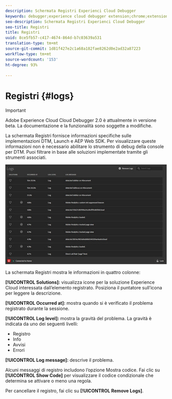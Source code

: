 ```yaml
---
description: Schermata Registri Experienci Cloud Debugger
keywords: debugger;experience cloud debugger extension;chrome;extension;logs
seo-description: Schermata Registri Experienci Cloud Debugger
seo-title: Registri
title: Registri
uuid: 8ce5fb57-c417-4674-864d-b7c03639a531
translation-type: tm+mt
source-git-commit: 1d81f427e2c1a68a182fae8262d0e2ad32a87223
workflow-type: tm+mt
source-wordcount: '153'
ht-degree: 93%

---
```



# Registri {#logs}

>[!IMPORTANT]
>
>Adobe Experience Cloud Cloud Debugger 2.0 è attualmente in versione beta. La documentazione e la funzionalità sono soggette a modifiche.

La schermata Registri fornisce informazioni specifiche sulle implementazioni DTM, Launch e AEP Web SDK. Per visualizzare queste informazioni non è necessario abilitare lo strumento di debug della console per DTM. Puoi filtrare in base alle soluzioni implementate tramite gli strumenti associati.

![](assets/logs.jpg)

La schermata Registri mostra le informazioni in quattro colonne:

**[!UICONTROL Solutions]:** visualizza icone per la soluzione Experience Cloud interessata dall’elemento registrato. Posiziona il puntatore sull’icona per leggere la descrizione.

**[!UICONTROL Occurred at]:** mostra quando si è verificato il problema registrato durante la sessione.

**[!UICONTROL Log level]:** mostra la gravità del problema. La gravità è indicata da uno dei seguenti livelli:

* Registro
* Info
* Avvisi
* Errori

**[!UICONTROL Log message]:** descrive il problema.

Alcuni messaggi di registro includono l’opzione Mostra codice. Fai clic su **[!UICONTROL Show Code]** per visualizzare il codice condizionale che determina se attivare o meno una regola.

Per cancellare il registro, fai clic su **[!UICONTROL Remove Logs]**.
